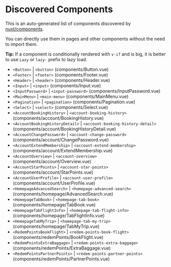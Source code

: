 # Discovered Components

This is an auto-generated list of components discovered by [nuxt/components](https://github.com/nuxt/components).

You can directly use them in pages and other components without the need to import them.

**Tip:** If a component is conditionally rendered with `v-if` and is big, it is better to use `Lazy` or `lazy-` prefix to lazy load.

- `<Button>` | `<button>` (components/Button.vue)
- `<Footer>` | `<footer>` (components/Footer.vue)
- `<Header>` | `<header>` (components/Header.vue)
- `<Input>` | `<input>` (components/Input.vue)
- `<InputPassword>` | `<input-password>` (components/InputPassword.vue)
- `<MainMenu>` | `<main-menu>` (components/MainMenu.vue)
- `<Pagination>` | `<pagination>` (components/Pagination.vue)
- `<Select>` | `<select>` (components/Select.vue)
- `<AccountBookingHistory>` | `<account-booking-history>` (components/account/BookingHistory.vue)
- `<AccountBookingHistoryDetail>` | `<account-booking-history-detail>` (components/account/BookingHistoryDetail.vue)
- `<AccountChangePassword>` | `<account-change-password>` (components/account/ChangePassword.vue)
- `<AccountExtendMembership>` | `<account-extend-membership>` (components/account/ExtendMembership.vue)
- `<AccountOverview>` | `<account-overview>` (components/account/Overview.vue)
- `<AccountStarPoints>` | `<account-star-points>` (components/account/StarPoints.vue)
- `<AccountUserProfile>` | `<account-user-profile>` (components/account/UserProfile.vue)
- `<HomepageAdvancedSearch>` | `<homepage-advanced-search>` (components/homepage/AdvancedSearch.vue)
- `<HomepageTabBook>` | `<homepage-tab-book>` (components/homepage/TabBook.vue)
- `<HomepageTabFlightInfo>` | `<homepage-tab-flight-info>` (components/homepage/TabFlightInfo.vue)
- `<HomepageTabMyTrip>` | `<homepage-tab-my-trip>` (components/homepage/TabMyTrip.vue)
- `<RedemPointsBookFlight>` | `<redem-points-book-flight>` (components/redemPoints/BookFlight.vue)
- `<RedemPointsExtraBaggage>` | `<redem-points-extra-baggage>` (components/redemPoints/ExtraBaggage.vue)
- `<RedemPointsPartnerPoints>` | `<redem-points-partner-points>` (components/redemPoints/PartnerPoints.vue)
